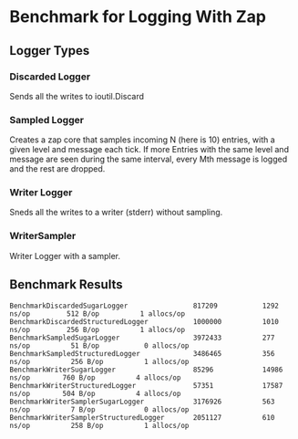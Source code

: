# Benchmark for Logging With Zap

## Logger Types
### Discarded Logger
Sends all the writes to ioutil.Discard
### Sampled Logger
Creates a zap core that samples incoming N (here is 10) entries, with a given level and message
each tick. If more Entries with the same level and message are seen during the same interval, every Mth message is logged and the rest are dropped.
### Writer Logger
Sneds all the writes to a writer (stderr) without sampling.
### WriterSampler
Writer Logger with a sampler.

## Benchmark Results
```
BenchmarkDiscardedSugarLogger                817209           1292 ns/op         512 B/op          1 allocs/op
BenchmarkDiscardedStructuredLogger           1000000          1010 ns/op         256 B/op          1 allocs/op
BenchmarkSampledSugarLogger                  3972433          277 ns/op          51 B/op           0 allocs/op
BenchmarkSampledStructuredLogger             3486465          356 ns/op          256 B/op          1 allocs/op
BenchmarkWriterSugarLogger                   85296            14986 ns/op        760 B/op          4 allocs/op
BenchmarkWriterStructuredLogger              57351            17587 ns/op        504 B/op          4 allocs/op
BenchmarkWriterSamplerSugarLogger            3176926          563 ns/op          7 B/op            0 allocs/op
BenchmarkWriterSamplerStructuredLogger       2051127          610 ns/op          258 B/op          1 allocs/op
```
